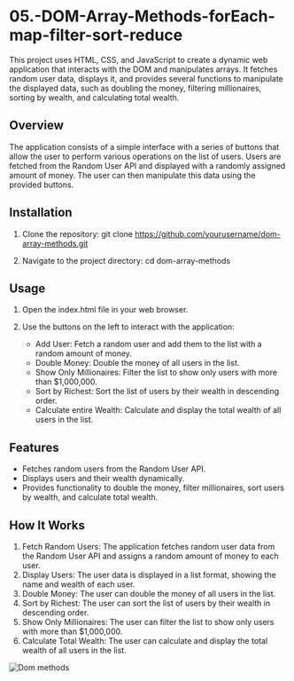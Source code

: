 # 05.-DOM-Array-Methods-forEach-map-filter-sort-reduce
This project uses HTML, CSS, and JavaScript to create a dynamic web application that interacts with the DOM and manipulates arrays. It fetches random user data, displays it, and provides several functions to manipulate the displayed data, such as doubling the money, filtering millionaires, sorting by wealth, and calculating total wealth.

## Overview
The application consists of a simple interface with a series of buttons that allow the user to perform various operations on the list of users. Users are fetched from the Random User API and displayed with a randomly assigned amount of money. The user can then manipulate this data using the provided buttons.

## Installation
1. Clone the repository:
git clone https://github.com/yourusername/dom-array-methods.git

2. Navigate to the project directory:
cd dom-array-methods

## Usage
1. Open the index.html file in your web browser.

2. Use the buttons on the left to interact with the application:  
   - Add User: Fetch a random user and add them to the list with a random amount of money.
   - Double Money: Double the money of all users in the list.
   - Show Only Millionaires: Filter the list to show only users with more than $1,000,000.
   - Sort by Richest: Sort the list of users by their wealth in descending order. 
   - Calculate entire Wealth: Calculate and display the total wealth of all users in the list.

## Features
- Fetches random users from the Random User API.
- Displays users and their wealth dynamically.
- Provides functionality to double the money, filter millionaires, sort users by wealth, and calculate total wealth.

## How It Works
1. Fetch Random Users: The application fetches random user data from the Random User API and assigns a random amount of money to each user.
2. Display Users: The user data is displayed in a list format, showing the name and wealth of each user.
3. Double Money: The user can double the money of all users in the list.
4. Sort by Richest: The user can sort the list of users by their wealth in descending order.
5. Show Only Millionaires: The user can filter the list to show only users with more than $1,000,000.
6. Calculate Total Wealth: The user can calculate and display the total wealth of all users in the list.

![Dom methods](https://github.com/user-attachments/assets/ee2378df-f65b-4a5c-9621-04eafcb092ff)





